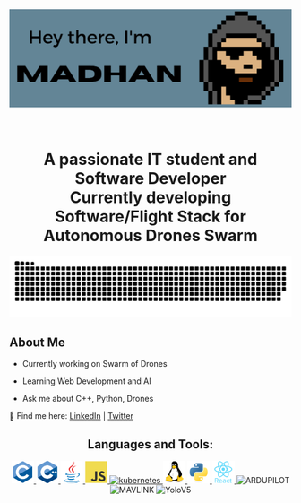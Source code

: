  <img src="https://github.com/codemadhan/codemadhan/blob/main/resources/madhan.png"/>
<br><br><br>










<h1 align="center">A passionate IT student and Software Developer <br>Currently developing Software/Flight Stack for Autonomous Drones Swarm </h1>

<div align="center">
  <img  src="https://github.com/codemadhan/codemadhan/blob/main/resources/grid-snake.svg"
       alt="snake" /></a>
</div>

<h2>About Me</h2>

-  Currently working on Swarm of Drones

-  Learning Web Development and AI
  
-  Ask me about C++, Python, Drones
  
🔗 Find me here: [LinkedIn](https://www.linkedin.com/in/madhan-b-ba767522a) | [Twitter](https://www.twitter.com/yourhandle)


<h2 align="center"> Languages and Tools: </h2>
<p align="center"><a href="https://www.cprogramming.com/" target="_blank" rel="noreferrer"> <img src="https://raw.githubusercontent.com/devicons/devicon/master/icons/c/c-original.svg" alt="c" width="40" height="40"/> </a> <a href="https://www.w3schools.com/cpp/" target="_blank" rel="noreferrer"> <img src="https://raw.githubusercontent.com/devicons/devicon/master/icons/cplusplus/cplusplus-original.svg" alt="cplusplus" width="40" height="40"/> </a> <a href="https://www.java.com" target="_blank" rel="noreferrer"> <img src="https://raw.githubusercontent.com/devicons/devicon/master/icons/java/java-original.svg" alt="java" width="40" height="40"/> </a> <a href="https://developer.mozilla.org/en-US/docs/Web/JavaScript" target="_blank"> <img src="https://raw.githubusercontent.com/devicons/devicon/master/icons/javascript/javascript-original.svg" alt="javascript" width="40" height="40"/> </a> <a href="https://kubernetes.io" target="_blank"> <img src="https://www.vectorlogo.zone/logos/kubernetes/kubernetes-icon.svg" alt="kubernetes" width="40" height="40"/> </a> <a href="https://www.linux.org/" target="_blank"> <img src="https://raw.githubusercontent.com/devicons/devicon/master/icons/linux/linux-original.svg" alt="linux" width="40" height="40"/> </a>  </a>  <a href="https://www.python.org" target="_blank"> <img src="https://raw.githubusercontent.com/devicons/devicon/master/icons/python/python-original.svg" alt="python" width="40" height="40"/> </a>  <a href="https://reactjs.org/" target="_blank"> <img src="https://raw.githubusercontent.com/devicons/devicon/master/icons/react/react-original-wordmark.svg" alt="react" width="40" height="40"/> </a> <img src="https://ardupilot.org/images/ArduPilot-Motto.png" alt="ARDUPILOT" width="120" height="40"/> <img src="https://avatars.githubusercontent.com/u/961247?s=280&v=4" alt="MAVLINK" width="40" height="40"/> <img src="https://storage.googleapis.com/wandb-production.appspot.com/wandb-public-images/3hql0qh3b7.png" alt="YoloV5" width="60" height="40"/> </p>





<!---
codemadhan/codemadhan is a ✨ special ✨ repository because its `README.md` (this file) appears on your GitHub profile.
You can click the Preview link to take a look at your changes.
--->

